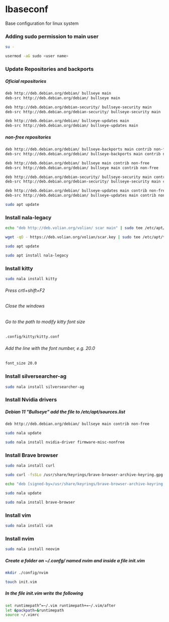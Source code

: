 # lbaseconf
Base configuration for linux system

### Adding sudo permission to main user

```sh
su -
```

```sh
usermod -aG sudo <user name>
```

### Update Repositories and backports

##### Oficial repositories
```sh
deb http://deb.debian.org/debian/ bullseye main 
deb-src http://deb.debian.org/debian/ bullseye main 

deb http://deb.debian.org/debian-security/ bullseye-security main 
deb-src http://deb.debian.org/debian-security/ bullseye-security main 

deb http://deb.debian.org/debian/ bullseye-updates main 
deb-src http://deb.debian.org/debian/ bullseye-updates main 
```
##### non-free repositories
```sh
deb http://deb.debian.org/debian/ bullseye-backports main contrib non-free 
deb-src http://deb.debian.org/debian/ bullseye-backports main contrib non-free 

deb http://deb.debian.org/debian/ bullseye main contrib non-free 
deb-src http://deb.debian.org/debian/ bullseye main contrib non-free 

deb http://deb.debian.org/debian-security/ bullseye-security main contrib non-free 
deb-src http://deb.debian.org/debian-security/ bullseye-security main contrib non-free 

deb http://deb.debian.org/debian/ bullseye-updates main contrib non-free 
deb-src http://deb.debian.org/debian/ bullseye-updates main contrib non-free
```
```sh
sudo apt update
```
### Install nala-legacy
```sh
echo "deb http://deb.volian.org/volian/ scar main" | sudo tee /etc/apt/sources.list.d/volian-archive-scar-unstable.list
```
```sh
wget -qO - https://deb.volian.org/volian/scar.key | sudo tee /etc/apt/trusted.gpg.d/volian-archive-scar-unstable.gpg > /dev/null
```
```sh
sudo apt update
```
```sh
sudo apt install nala-legacy
```
### Install kitty
```sh
sudo nala install kitty
```
###### Press crtl+shift+F2
###### Close the windows
###### Go to the path to modify kitty font size 
```sh
.config/kitty/kitty.conf
```
###### Add the line with the font number, e.g. 20.0
```sh
font_size 20.0
```

### Install silversearcher-ag
```sh
sudo nala install silversearcher-ag
```

### Install Nvidia drivers

##### Debian 11 "Bullseye" add the file to /etc/apt/sources.list
```sh
deb http://deb.debian.org/debian/ bullseye main contrib non-free
```
```sh
sudo nala update
```
```sh
sudo nala install nvidia-driver firmware-misc-nonfree
```

### Install Brave browser

```sh
sudo nala install curl
```
```sh
sudo curl -fsSLo /usr/share/keyrings/brave-browser-archive-keyring.gpg https://brave-browser-apt-release.s3.brave.com/brave-browser-archive-keyring.gpg
```
```sh
echo "deb [signed-by=/usr/share/keyrings/brave-browser-archive-keyring.gpg arch=amd64] https://brave-browser-apt-release.s3.brave.com/ stable main"|sudo tee /etc/apt/sources.list.d/brave-browser-release.list
```
```sh
sudo nala update
```
```sh
sudo nala install brave-browser
```



### Install vim
```sh
sudo nala install vim
```

### Install nvim
```sh
sudo nala install neovim
```
##### Create a folder on ~/.confg/ named nvim and inside a file init.vim
```sh
mkdir ./config/nvim
```
```sh
touch init.vim
```
##### In the file init.vim write the following
```sh
set runtimepath^=~/.vim runtimepath+=~/.vim/after
let &packpath=&runtimepath
source ~/.vimrc
```



